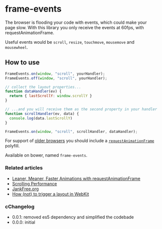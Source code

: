frame-events
============

The browser is flooding your code with events, which could make your page slow.
With this library you only receive the events at 60fps, with requestAnimationFrame.

Useful events would be `scroll`, `resize`, `touchmove`, `mousemove` and `mousewheel`.

## How to use
````js
FrameEvents.on(window, "scroll", yourHandler);
FrameEvents.off(window, "scroll", yourHandler);
````

````js
// collect the layout properties...
function dataHandler(ev) {
  return { lastScrollY: window.scrollY }
}

// ...and you will receive them as the second property in your handler
function scrollHandler(ev, data) {
  console.log(data.lastScrollY)
}

FrameEvents.on(window, "scroll", scrollHandler, dataHandler);
````

For support of [older browsers](http://caniuse.com/#feat=requestanimationframe) you should include a 
[`requestAnimationFrame`](https://gist.github.com/paulirish/1579671) polyfill.

Available on bower, named `frame-events`.

### Related articles
- [Leaner, Meaner, Faster Animations with requestAnimationFrame](http://www.html5rocks.com/en/tutorials/speed/animations/)
- [Scrolling Performance](http://www.html5rocks.com/en/tutorials/speed/scrolling/)
- [JankFree.org](http://jankfree.org/)
- [How (not) to trigger a layout in WebKit](http://gent.ilcore.com/2011/03/how-not-to-trigger-layout-in-webkit.html)

### cChangelog

- 0.0.1: removed es5 dependency and simplified the codebade
- 0.0.0: initial
